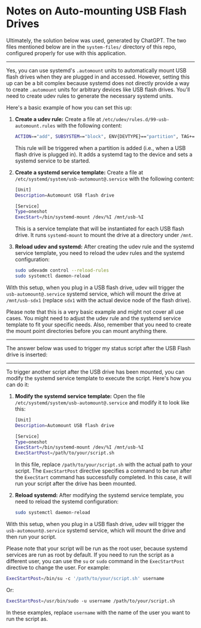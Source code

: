 # Notes on Auto-mounting USB Flash Drives

Ultimately, the solution below was used, generated by ChatGPT.  The two files
mentioned below are in the `system-files/` directory of this repo, configured
properly for use with this application.

---

Yes, you can use systemd's `.automount` units to automatically mount USB flash drives when they are plugged in and accessed. However, setting this up can be a bit complex because systemd does not directly provide a way to create `.automount` units for arbitrary devices like USB flash drives. You'll need to create udev rules to generate the necessary systemd units.

Here's a basic example of how you can set this up:

1. **Create a udev rule:** Create a file at `/etc/udev/rules.d/99-usb-automount.rules` with the following content:

    ```bash
    ACTION=="add", SUBSYSTEM=="block", ENV{DEVTYPE}=="partition", TAG+="systemd", ENV{SYSTEMD_WANTS}="usb-automount@%k.service"
    ```

    This rule will be triggered when a partition is added (i.e., when a USB flash drive is plugged in). It adds a systemd tag to the device and sets a systemd service to be started.

2. **Create a systemd service template:** Create a file at `/etc/systemd/system/usb-automount@.service` with the following content:

    ```bash
    [Unit]
    Description=Automount USB flash drive

    [Service]
    Type=oneshot
    ExecStart=/bin/systemd-mount /dev/%I /mnt/usb-%I
    ```

    This is a service template that will be instantiated for each USB flash drive. It runs `systemd-mount` to mount the drive at a directory under `/mnt`.

3. **Reload udev and systemd:** After creating the udev rule and the systemd service template, you need to reload the udev rules and the systemd configuration:

    ```bash
    sudo udevadm control --reload-rules
    sudo systemctl daemon-reload
    ```

With this setup, when you plug in a USB flash drive, udev will trigger the `usb-automount@.service` systemd service, which will mount the drive at `/mnt/usb-sdx1` (replace `sdx1` with the actual device node of the flash drive).

Please note that this is a very basic example and might not cover all use cases. You might need to adjust the udev rule and the systemd service template to fit your specific needs. Also, remember that you need to create the mount point directories before you can mount anything there.

---

The answer below was used to trigger my status script after the
USB Flash drive is inserted:

---
To trigger another script after the USB drive has been mounted, you can modify the systemd service template to execute the script. Here's how you can do it:

1. **Modify the systemd service template:** Open the file `/etc/systemd/system/usb-automount@.service` and modify it to look like this:

    ```bash
    [Unit]
    Description=Automount USB flash drive

    [Service]
    Type=oneshot
    ExecStart=/bin/systemd-mount /dev/%I /mnt/usb-%I
    ExecStartPost=/path/to/your/script.sh
    ```

    In this file, replace `/path/to/your/script.sh` with the actual path to your script. The `ExecStartPost` directive specifies a command to be run after the `ExecStart` command has successfully completed. In this case, it will run your script after the drive has been mounted.

2. **Reload systemd:** After modifying the systemd service template, you need to reload the systemd configuration:

    ```bash
    sudo systemctl daemon-reload
    ```

With this setup, when you plug in a USB flash drive, udev will trigger the `usb-automount@.service` systemd service, which will mount the drive and then run your script.

Please note that your script will be run as the root user, because systemd services are run as root by default. If you need to run the script as a different user, you can use the `su` or `sudo` command in the `ExecStartPost` directive to change the user. For example:

```bash
ExecStartPost=/bin/su -c '/path/to/your/script.sh' username
```

Or:

```bash
ExecStartPost=/usr/bin/sudo -u username /path/to/your/script.sh
```

In these examples, replace `username` with the name of the user you want to run the script as.